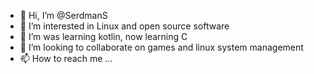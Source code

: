 - 👋 Hi, I’m @SerdmanS
- 👀 I’m interested in Linux and open source software
- 🌱 I’m was learning kotlin, now learning C
- 💞️ I’m looking to collaborate on games and linux system management
- 📫 How to reach me ...

<!---
SerdmanS/SerdmanS is a ✨ special ✨ repository because its `README.md` (this file) appears on your GitHub profile.
You can click the Preview link to take a look at your changes.
--->
